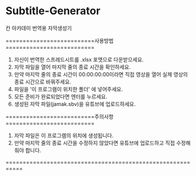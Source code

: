 # Subtitle-Generator
칸 아카데미 번역용 자막생성기

==========================사용방법==========================
  1. 자신이 번역한 스프레드시트를 .xlsx 포맷으로 다운받으세요.   
  2. 자막 파일을 열어 마지막 줄의 종료 시간을 확인하세요. 
  3. 만약 마지막 줄의 종료 시간이 00:00:00:00이라면 직접 영상을 
     열어 실제 영상의 종료 시간으로 바꿔주세요. 
  4. 파일을 '이 프로그램이 위치한 폴더' 에 넣어주세요.
  5. 모든 준비가 완료되었다면 엔터를 누르세요.
  6. 생성된 자막 파일(jamak.sbv)을 유튜브에 업로드하세요.
  
==========================주의사항==========================
  1. 자막 파일은 이 프로그램의 위치에 생성됩니다.
  2. 만약 마지막 줄의 종료 시간을 수정하지 않았다면 유튜브에 
     업로드하고 직접 수정해줘야 합니다.
     
===========================================================
